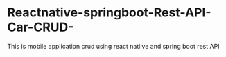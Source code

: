 # Reactnative-springboot-Rest-API-Car-CRUD-

This is mobile application crud using react natiive and spring boot rest API
